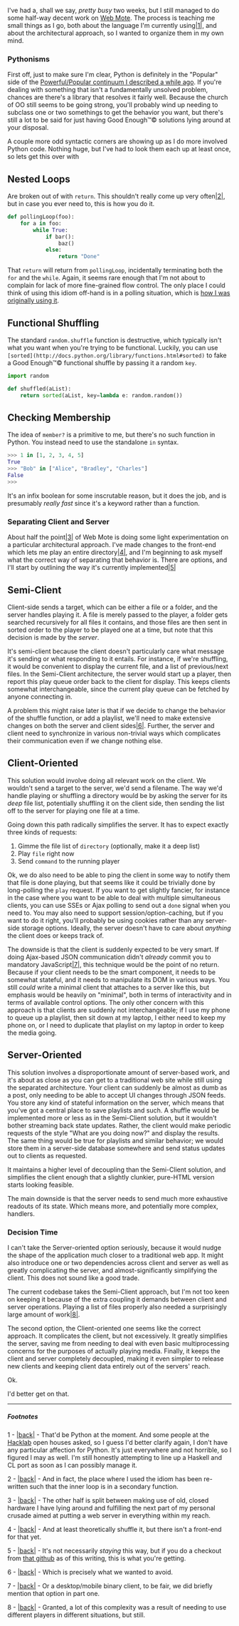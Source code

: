 I've had a, shall we say, *pretty busy* two weeks, but I still managed to do some half-way decent work on [Web Mote](https://github.com/Inaimathi/web-mote). The process is teaching me small things as I go, both about the language I'm currently using<a name="note-Thu-Oct-18-200653EDT-2012"></a>[|1|](#foot-Thu-Oct-18-200653EDT-2012), and about the architectural approach, so I wanted to organize them in my own mind.

### <a name="pythonisms"></a>Pythonisms

First off, just to make sure I'm clear, Python is definitely in the "Popular" side of the [Powerful/Popular continuum I described a while ago](http://langnostic.blogspot.ca/2012/02/self-titled.html). If you're dealing with something that isn't a fundamentally unsolved problem, chances are there's a library that resolves it fairly well. Because the church of OO still seems to be going strong, you'll probably wind up needing to subclass one or two somethings to get the behavior you want, but there's still a lot to be said for just having Good Enough™© solutions lying around at your disposal.

A couple more odd syntactic corners are showing up as I do more involved Python code. Nothing huge, but I've had to look them each up at least once, so lets get this over with

## <a name="nested-loops"></a>Nested Loops

Are broken out of with `return`. This shouldn't really come up very often<a name="note-Thu-Oct-18-200828EDT-2012"></a>[|2|](#foot-Thu-Oct-18-200828EDT-2012), but in case you ever need to, this is how you do it.

```python
def pollingLoop(foo):
    for a in foo:
        while True:
            if bar():
                baz()
            else:
                return "Done"
```

That `return` will return from `pollingLoop`, incidentally terminating both the `for` and the `while`. Again, it seems rare enough that I'm not about to complain for lack of more fine-grained flow control. The only place I could think of using this idiom off-hand is in a polling situation, which is [how I was originally using it](https://github.com/Inaimathi/web-mote/blob/master/player.py#L42).

## <a name="functional-shuffling"></a>Functional Shuffling

The standard `random.shuffle` function is destructive, which typically isn't what you want when you're trying to be functional. Luckily, you can use `[sorted](http://docs.python.org/library/functions.html#sorted)` to fake a Good Enough™© functional shuffle by passing it a random `key`.

```python
import random

def shuffled(aList):
    return sorted(aList, key=lambda e: random.random())
```

## <a name="checking-membership"></a>Checking Membership

The idea of `member?` is a primitive to me, but there's no such function in Python. You instead need to use the standalone `in` syntax.

```python
>>> 1 in [1, 2, 3, 4, 5]
True
>>> "Bob" in ["Alice", "Bradley", "Charles"]
False
>>> 
```

It's an infix boolean for some inscrutable reason, but it does the job, and is presumably *really fast* since it's a keyword rather than a function.

### <a name="separating-client-and-server"></a>Separating Client and Server

About half the point<a name="note-Thu-Oct-18-201323EDT-2012"></a>[|3|](#foot-Thu-Oct-18-201323EDT-2012) of Web Mote is doing some light experimentation on a particular architectural approach. I've made changes to the front-end which lets me play an entire directory<a name="note-Thu-Oct-18-201410EDT-2012"></a>[|4|](#foot-Thu-Oct-18-201410EDT-2012), and I'm beginning to ask myself what the correct way of separating that behavior is. There are options, and I'll start by outlining the way it's currently implemented<a name="note-Thu-Oct-18-201434EDT-2012"></a>[|5|](#foot-Thu-Oct-18-201434EDT-2012)

## <a name="semiclient"></a>Semi-Client

Client-side sends a target, which can be either a file or a folder, and the server handles playing it. A file is merely passed to the player, a folder gets searched recursively for all files it contains, and those files are then sent in sorted order to the player to be played one at a time, but note that this decision is made by the *server*.

It's semi-client because the client doesn't particularly care what message it's sending or what responding to it entails. For instance, if we're shuffling, it would be convenient to display the current file, and a list of previous/next files. In the Semi-Client architecture, the server would start up a player, then report this play queue order back to the client for display. This keeps clients somewhat interchangeable, since the current play queue can be fetched by anyone connecting in.

A problem this might raise later is that if we decide to change the behavior of the shuffle function, or add a playlist, we'll need to make extensive changes on both the server and client sides<a name="note-Thu-Oct-18-201648EDT-2012"></a>[|6|](#foot-Thu-Oct-18-201648EDT-2012). Further, the server and client need to synchronize in various non-trivial ways which complicates their communication even if we change nothing else.

## <a name="clientoriented"></a>Client-Oriented

This solution would involve doing all relevant work on the client. We wouldn't send a target to the server, we'd send a filename. The way we'd handle playing or shuffling a directory would be by asking the server for its *deep* file list, potentially shuffling it on the client side, then sending the list off to the server for playing one file at a time.

Going down this path radically simplifies the server. It has to expect exactly three kinds of requests:


1.   Gimme the file list of `directory` (optionally, make it a deep list)
1.   Play `file` right now
1.   Send `command` to the running player


Ok, we do also need to be able to ping the client in some way to notify them that file is done playing, but that seems like it could be trivially done by long-polling the `play` request. If you want to get slightly fancier, for instance in the case where you want to be able to deal with multiple simultaneous clients, you can use SSEs or Ajax polling to send out a `done` signal when you need to. You may also need to support session/option-caching, but if you want to do it right, you'll probably be using cookies rather than any server-side storage options. Ideally, the server doesn't have to care about *anything* the client does or keeps track of.

The downside is that the client is suddenly expected to be very smart. If doing Ajax-based JSON communication didn't *already* commit you to mandatory JavaScript<a name="note-Thu-Oct-18-201802EDT-2012"></a>[|7|](#foot-Thu-Oct-18-201802EDT-2012), this technique would be the point of no return. Because if your client needs to be the smart component, it needs to be somewhat stateful, and it needs to manipulate its DOM in various ways. You still *could* write a minimal client that attaches to a server like this, but emphasis would be heavily on "minimal", both in terms of interactivity and in terms of available control options. The only other concern with this approach is that clients are suddenly not interchangeable; if I use my phone to queue up a playlist, then sit down at my laptop, I either need to keep my phone on, or I need to duplicate that playlist on my laptop in order to keep the media going.

## <a name="serveroriented"></a>Server-Oriented

This solution involves a disproportionate amount of server-based work, and it's about as close as you can get to a traditional web site while still using the separated architecture. Your client can suddenly be almost as dumb as a post, only needing to be able to accept UI changes through JSON feeds. You store any kind of stateful information on the server, which means that you've got a central place to save playlists and such. A shuffle would be implemented more or less as in the Semi-Client solution, but it wouldn't bother streaming back state updates. Rather, the client would make periodic requests of the style "What are you doing now?" and display the results. The same thing would be true for playlists and similar behavior; we would store them in a server-side database somewhere and send status updates out to clients as requested.

It maintains a higher level of decoupling than the Semi-Client solution, and simplifies the client enough that a slightly clunkier, pure-HTML version starts looking feasible.

The main downside is that the server needs to send much more exhaustive readouts of its state. Which means more, and potentially more complex, handlers.

### <a name="decision-time"></a>Decision Time

I can't take the Server-oriented option seriously, because it would nudge the shape of the application much closer to a traditional web app. It might also introduce one or two dependencies across client and server as well as greatly complicating the server, and almost-significantly simplifying the client. This does not sound like a good trade.

The current codebase takes the Semi-Client approach, but I'm not too keen on keeping it because of the extra coupling it demands between client and server operations. Playing a list of files properly also needed a surprisingly large amount of work<a name="note-Thu-Oct-18-203423EDT-2012"></a>[|8|](#foot-Thu-Oct-18-203423EDT-2012).

The second option, the Client-oriented one seems like the correct approach. It complicates the client, but not excessively. It greatly simplifies the server, saving me from needing to deal with even basic multiprocessing concerns for the purposes of actually playing media. Finally, it keeps the client and server completely decoupled, making it even simpler to release new clients and keeping client data entirely out of the servers' reach.

Ok.

I'd better get on that.

* * *
##### Footnotes

1 - <a name="foot-Thu-Oct-18-200653EDT-2012"></a>[|back|](#note-Thu-Oct-18-200653EDT-2012) - That'd be Python at the moment. And some people at the [Hacklab](http://hacklab.to/) open houses asked, so I guess I'd better clarify again, I don't have any particular affection for Python. It's just everywhere and not horrible, so I figured I may as well. I'm still honestly attempting to line up a Haskell and CL port as soon as I can possibly manage it.

2 - <a name="foot-Thu-Oct-18-200828EDT-2012"></a>[|back|](#note-Thu-Oct-18-200828EDT-2012) - And in fact, the place where I used the idiom has been re-written such that the inner loop is in a secondary function.

3 - <a name="foot-Thu-Oct-18-201323EDT-2012"></a>[|back|](#note-Thu-Oct-18-201323EDT-2012) - The other half is split between making use of old, closed hardware I have lying around and fulfilling the next part of my personal crusade aimed at putting a web server in everything within my reach.

4 - <a name="foot-Thu-Oct-18-201410EDT-2012"></a>[|back|](#note-Thu-Oct-18-201410EDT-2012) - And at least theoretically shuffle it, but there isn't a front-end for that yet.

5 - <a name="foot-Thu-Oct-18-201434EDT-2012"></a>[|back|](#note-Thu-Oct-18-201434EDT-2012) - It's not necessarily *staying* this way, but if you do a checkout from [that github](https://github.com/Inaimathi/web-mote) as of this writing, this is what you're getting.

6 - <a name="foot-Thu-Oct-18-201648EDT-2012"></a>[|back|](#note-Thu-Oct-18-201648EDT-2012) - Which is precisely what we wanted to avoid.

7 - <a name="foot-Thu-Oct-18-201802EDT-2012"></a>[|back|](#note-Thu-Oct-18-201802EDT-2012) - Or a desktop/mobile binary client, to be fair, we did briefly mention that option in part one.

8 - <a name="foot-Thu-Oct-18-203423EDT-2012"></a>[|back|](#note-Thu-Oct-18-203423EDT-2012) - Granted, a lot of this complexity was a result of needing to use different players in different situations, but still.
